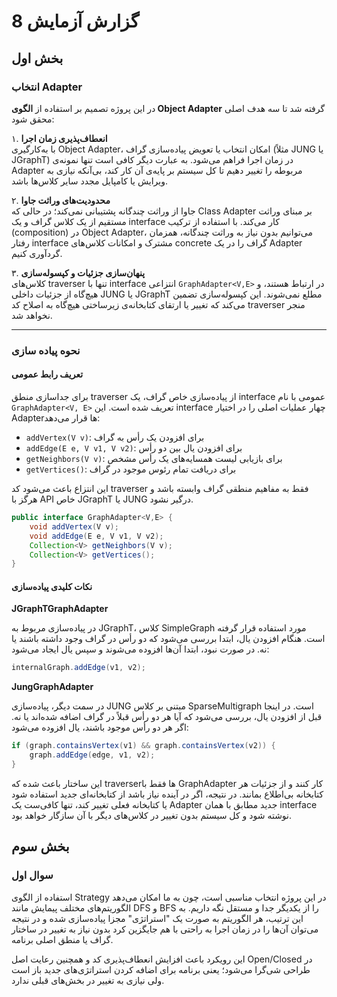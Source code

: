 # گزارش آزمایش 8 

## بخش اول

### انتخاب Adapter  
در این پروژه تصمیم بر استفاده از **الگوی Object Adapter** گرفته شد تا سه هدف اصلی محقق شود:

۱. **انعطاف‌پذیری زمان اجرا**  
با به‌کارگیری Object Adapter، امکان انتخاب یا تعویض پیاده‌سازی گراف (مثلاً JUNG یا JGraphT) در زمان اجرا فراهم می‌شود. به عبارت دیگر کافی است تنها نمونه‌ی Adapter مربوطه را تغییر دهیم تا کل سیستم بر پایه‌ی آن کار کند، بی‌آنکه نیازی به ویرایش یا کامپایل مجدد سایر کلاس‌ها باشد.

۲. **محدودیت‌های وراثت جاوا**  
جاوا از وراثت چندگانه پشتیبانی نمی‌کند؛ در حالی که Class Adapter بر مبنای وراثت مستقیم از یک کلاس گراف و یک interface کار می‌کند. با استفاده از ترکیب (composition) در Object Adapter، می‌توانیم بدون نیاز به وراثت چندگانه، همزمان رفتار interface مشترک و امکانات کلاس‌های concrete گراف را در یک Adapter گردآوری کنیم.

۳. **پنهان‌سازی جزئیات و کپسوله‌سازی**  
کلاس‌های traverser تنها با interface انتزاعی `GraphAdapter<V,E>` در ارتباط هستند، و هیچ‌گاه از جزئیات داخلی JUNG یا JGraphT مطلع نمی‌شوند. این کپسوله‌سازی تضمین می‌کند که تغییر یا ارتقای کتابخانه‌ی زیرساختی هیچ‌گاه به اصلاح کد traverser منجر نخواهد شد.

---

### نحوه پیاده سازی

#### تعریف رابط عمومی

برای جداسازی منطق traverser از پیاده‌سازی خاص گراف، یک interface عمومی با نام `GraphAdapter<V, E>` تعریف شده است. این interface چهار عملیات اصلی را در اختیار Adapterها قرار می‌دهد:

- `addVertex(V v)`: برای افزودن یک رأس به گراف  
- `addEdge(E e, V v1, V v2)`: برای افزودن یال بین دو رأس  
- `getNeighbors(V v)`: برای بازیابی لیست همسایه‌های یک رأس مشخص  
- `getVertices()`: برای دریافت تمام رئوس موجود در گراف  

این انتزاع باعث می‌شود کد traverser فقط به مفاهیم منطقی گراف وابسته باشد و هرگز با API خاص JGraphT یا JUNG درگیر نشود.

```java
public interface GraphAdapter<V,E> {
    void addVertex(V v);
    void addEdge(E e, V v1, V v2);
    Collection<V> getNeighbors(V v);
    Collection<V> getVertices();
}
```

#### نکات کلیدی پیاده‌سازی


**JGraphTGraphAdapter**  

در پیاده‌سازی مربوط به JGraphT، کلاس SimpleGraph مورد استفاده قرار گرفته است. هنگام افزودن یال، ابتدا بررسی می‌شود که دو رأس در گراف وجود داشته باشند یا نه. در صورت نبود، ابتدا آن‌ها افزوده می‌شوند و سپس یال ایجاد می‌شود:  

```java
internalGraph.addEdge(v1, v2);
```

**JungGraphAdapter**  

در سمت دیگر، پیاده‌سازی JUNG مبتنی بر کلاس SparseMultigraph است. در اینجا قبل از افزودن یال، بررسی می‌شود که آیا هر دو رأس قبلاً در گراف اضافه شده‌اند یا نه. اگر هر دو رأس موجود باشند، یال افزوده می‌شود:

```java
if (graph.containsVertex(v1) && graph.containsVertex(v2)) {
    graph.addEdge(edge, v1, v2);
}
```

این ساختار باعث شده که traverserها فقط با GraphAdapter کار کنند و از جزئیات هر کتابخانه بی‌اطلاع بمانند. در نتیجه، اگر در آینده نیاز باشد از کتابخانه‌ای جدید استفاده شود یا کتابخانه فعلی تغییر کند، تنها کافی‌ست یک Adapter جدید مطابق با همان interface نوشته شود و کل سیستم بدون تغییر در کلاس‌های دیگر با آن سازگار خواهد بود.



## بخش سوم

### سوال اول
استفاده از الگوی Strategy در این پروژه انتخاب مناسبی است، چون به ما امکان می‌دهد الگوریتم‌های مختلف پیمایش مانند DFS و BFS را از یکدیگر جدا و مستقل نگه داریم. به این ترتیب، هر الگوریتم به صورت یک "استراتژی" مجزا پیاده‌سازی شده و در نتیجه می‌توان آن‌ها را در زمان اجرا به راحتی با هم جایگزین کرد بدون نیاز به تغییر در ساختار گراف یا منطق اصلی برنامه.

این رویکرد باعث افزایش انعطاف‌پذیری کد و همچنین رعایت اصل Open/Closed در طراحی شی‌گرا می‌شود؛ یعنی برنامه برای اضافه کردن استراتژی‌های جدید باز است ولی نیازی به تغییر در بخش‌های قبلی ندارد.
